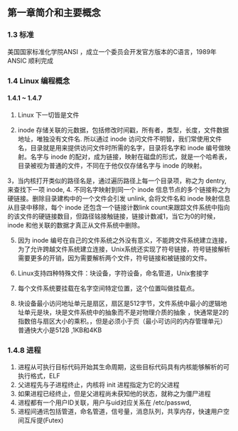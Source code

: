 ## 第一章简介和主要概念

### 1.3 标准

美国国家标准化学院ANSI ，成立一个委员会开发官方版本的C语言，1989年 ANSIC 顺利完成

### 1.4 Linux 编程概念

#### 1.4.1 ~ 1.4.7

1. Linux 下一切皆是文件

2. inode 存储关联的元数据，包括修改时间戳，所有者，类型，长度，文件数据地址，唯独没有文件名.
所以通过 inode 访问文件不明智，我们常使用文件名，目录就是用来提供访问文件时所需的名字，目录将名字和 inode 编号做映射。名字与 inode 的配对，成为链接，映射在磁盘的形式，就是一个哈希表，目录被视为普通的文件，不同在于他仅仅存储名字与 inode 的映射。

3，当内核打开类似的路径名是，通过遍历路径上每一个目录项，称之为 dentry, 来查找下一项 inode,
4. 不同名字映射到同一个 inode 信息节点的多个链接称之为硬链接。删除目录建构中的一个文件会引发 unlink, 会将文件名和 inode 映射信息从目录中移除，每个 inode 还包含一个链接计数link count来跟踪文件系统中指向的该文件的硬链接数目，但路径铭接触链接，链接计数减1，当它为0的时候，inode 和他关联的数据才真正从文件系统中删除。

5. 因为 inode 编号在自己的文件系统之外没有意义，不能跨文件系统建立连接，为了允许跨越文件系统建立连接，Unix系统还实现了符号链接，符号链接解析需要更多的开销，因为需要解析两个文件，符号链接和被链接的文件。

6. Linux支持四种特殊文件：块设备，字符设备，命名管道，Unix套接字

7. 每个文件系统要挂载在名字空间特定位置，这个位置叫做挂载点。
8. 块设备最小访问地址单元是扇区，扇区是512字节，文件系统中最小的逻辑地址单元是块，块是文件系统中的抽象而不是对物理介质的抽象 ，快通常是2的指数倍与扇区大小的乘积。，但是必须小于页（最小可访问的内存管理单元） 普通快大小是512B ,1KB和4KB

### 1.4.8 进程

1. 进程从可执行目标代码开始其生命周期，这些目标代码具有内核能够解析的可执行格式，ELF
2. 父进程先与子进程终止，内核将 init 进程指定为它的父进程
3. 如果进程已经终止，但是父进程尚未获知他的状态，就称之为僵尸进程
4. 进程都有一个用户ID关联，用户与uid对应关系在 /etc/passwd,
5. 进程间通讯包括管道，命名管道，信号量，消息队列，共享内存，快速用户空间互斥提(Futex)
